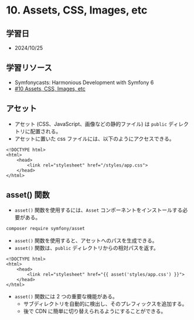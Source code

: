 # 10. Assets, CSS, Images, etc

## 学習日

- 2024/10/25

## 学習リソース

- Symfonycasts: Harmonious Development with Symfony 6
- [#10 Assets, CSS, Images, etc](https://symfonycasts.com/screencast/symfony6/flex-recipes)

## アセット

- アセット (CSS、JavaScript、画像などの静的ファイル) は `public` ディレクトリに配置される。
- アセットに置いた css ファイルには、以下のようにアクセスできる。

```twig
<!DOCTYPE html>
<html>
    <head>
        <link rel="stylesheet" href="/styles/app.css">
    </head>
</html>
```

## asset() 関数

- `asset()` 関数を使用するには、`Asset` コンポーネントをインストールする必要がある。

```bash
composer require symfony/asset
```

- `asset()` 関数を使用すると、アセットへのパスを生成できる。
- `asset()` 関数は、`public` ディレクトリからの相対パスを返す。

```twig
<!DOCTYPE html>
<html>
    <head>
        <link rel="stylesheet" href="{{ asset('styles/app.css') }}">
    </head>
</html>
```

- `asset()` 関数には 2 つの重要な機能がある。
  - サブディレクトリを自動的に検出し、そのプレフィックスを追加する。
  - 後で CDN に簡単に切り替えられるようにすることができる。
